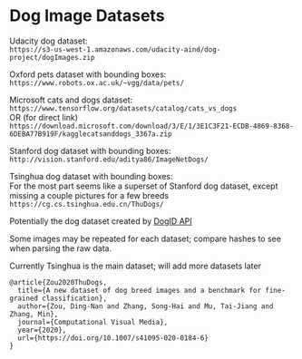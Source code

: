 # Dog Image Datasets

Udacity dog dataset:\
`https://s3-us-west-1.amazonaws.com/udacity-aind/dog-project/dogImages.zip`

Oxford pets dataset with bounding boxes:\
`https://www.robots.ox.ac.uk/~vgg/data/pets/`

Microsoft cats and dogs dataset:\
`https://www.tensorflow.org/datasets/catalog/cats_vs_dogs`\
OR (for direct link)\
`https://download.microsoft.com/download/3/E/1/3E1C3F21-ECDB-4869-8368-6DEBA77B919F/kagglecatsanddogs_3367a.zip`

Stanford dog dataset with bounding boxes:\
`http://vision.stanford.edu/aditya86/ImageNetDogs/`

Tsinghua dog dataset with bounding boxes:\
For the most part seems like a superset of Stanford dog dataset, except missing a couple pictures for a few breeds\
`https://cg.cs.tsinghua.edu.cn/ThuDogs/`

Potentially the dog dataset created by [DogID API](https://github.com/harrisonchiu/dogid-api)


Some images may be repeated for each dataset; compare hashes to see when parsing the raw data.

Currently Tsinghua is the main dataset; will add more datasets later

```
@article{Zou2020ThuDogs,
  title={A new dataset of dog breed images and a benchmark for fine-grained classification},
  author={Zou, Ding-Nan and Zhang, Song-Hai and Mu, Tai-Jiang and Zhang, Min},
  journal={Computational Visual Media},
  year={2020},
  url={https://doi.org/10.1007/s41095-020-0184-6}
}
```
